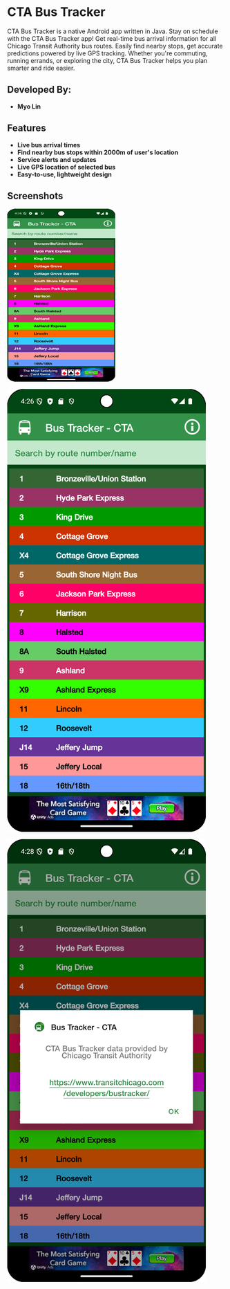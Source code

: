 # CTA Bus Tracker

CTA Bus Tracker is a native Android app written in Java. Stay on schedule with the CTA Bus Tracker app! Get real-time bus arrival 
information for all Chicago Transit Authority bus routes. Easily find nearby stops, get accurate predictions powered by live GPS
tracking. Whether you're commuting, running errands, or exploring the city, CTA Bus Tracker helps you plan smarter and ride easier.

## Developed By:

- **Myo Lin**

## Features

- **Live bus arrival times**
- **Find nearby bus stops within 2000m of user's location**
- **Service alerts and updates**
- **Live GPS location of selected bus**
- **Easy-to-use, lightweight design**

## Screenshots

<img src="https://github.com/myolin/CTABusTracker/blob/master/Screenshot/Screenshot-1.png" alt="Screenshot-1" width="250" height="400"/>

![1](https://github.com/myolin/CTABusTracker/blob/master/Screenshot/Screenshot-1.png)

![2](https://github.com/myolin/CTABusTracker/blob/master/Screenshot/Screenshot-2.png)
